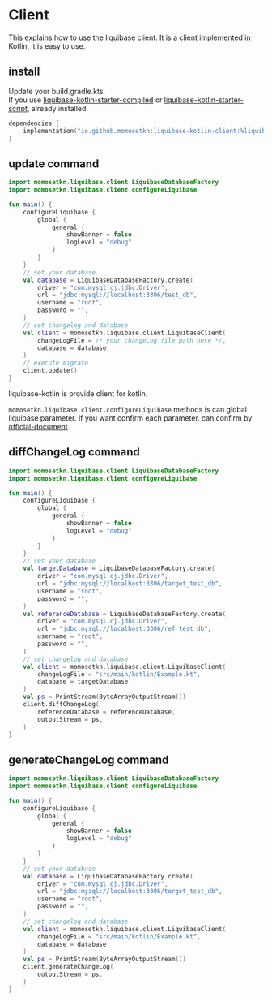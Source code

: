 # Client

This explains how to use the liquibase client.
It is a client implemented in Kotlin, it is easy to use.

## install

Update your build.gradle.kts.<br>
If you use [liquibase-kotlin-starter-compiled](https://central.sonatype.com/artifact/io.github.momosetkn/liquibase-kotlin-starter-compiled/%liquibaseKotlinVersion%) or [liquibase-kotlin-starter-script](https://central.sonatype.com/artifact/io.github.momosetkn/liquibase-kotlin-starter-script/%liquibaseKotlinVersion%), already installed.

```kotlin
dependencies {
    implementation("io.github.momosetkn:liquibase-kotlin-client:%liquibaseKotlinVersion%")
}
```

## update command

```kotlin
import momosetkn.liquibase.client.LiquibaseDatabaseFactory
import momosetkn.liquibase.client.configureLiquibase

fun main() {
    configureLiquibase {
        global {
            general {
                showBanner = false
                logLevel = "debug"
            }
        }
    }
    // set your database
    val database = LiquibaseDatabaseFactory.create(
        driver = "com.mysql.cj.jdbc.Driver",
        url = "jdbc:mysql://localhost:3306/test_db",
        username = "root",
        password = "",
    )
    // set changelog and database
    val client = momosetkn.liquibase.client.LiquibaseClient(
        changeLogFile = /* your changeLog file path here */,
        database = database,
    )
    // execute migrate
    client.update()
}
```


liquibase-kotlin is provide client for kotlin.

`momosetkn.liquibase.client.configureLiquibase` methods is can global liquibase parameter.
If you want confirm each parameter. can confirm by [official-document](https://docs.liquibase.com/parameters/home.html).

## diffChangeLog command

```kotlin
import momosetkn.liquibase.client.LiquibaseDatabaseFactory
import momosetkn.liquibase.client.configureLiquibase

fun main() {
    configureLiquibase {
        global {
            general {
                showBanner = false
                logLevel = "debug"
            }
        }
    }
    // set your database
    val targetDatabase = LiquibaseDatabaseFactory.create(
        driver = "com.mysql.cj.jdbc.Driver",
        url = "jdbc:mysql://localhost:3306/target_test_db",
        username = "root",
        password = "",
    )
    val referanceDatabase = LiquibaseDatabaseFactory.create(
        driver = "com.mysql.cj.jdbc.Driver",
        url = "jdbc:mysql://localhost:3306/ref_test_db",
        username = "root",
        password = "",
    )
    // set changelog and database
    val client = momosetkn.liquibase.client.LiquibaseClient(
        changeLogFile = "src/main/kotlin/Example.kt",
        database = targetDatabase,
    )
    val ps = PrintStream(ByteArrayOutputStream())
    client.diffChangeLog(
        referenceDatabase = referenceDatabase,
        outputStream = ps,
    )
}
```

## generateChangeLog command

```kotlin
import momosetkn.liquibase.client.LiquibaseDatabaseFactory
import momosetkn.liquibase.client.configureLiquibase

fun main() {
    configureLiquibase {
        global {
            general {
                showBanner = false
                logLevel = "debug"
            }
        }
    }
    // set your database
    val database = LiquibaseDatabaseFactory.create(
        driver = "com.mysql.cj.jdbc.Driver",
        url = "jdbc:mysql://localhost:3306/target_test_db",
        username = "root",
        password = "",
    )
    // set changelog and database
    val client = momosetkn.liquibase.client.LiquibaseClient(
        changeLogFile = "src/main/kotlin/Example.kt",
        database = database,
    )
    val ps = PrintStream(ByteArrayOutputStream())
    client.generateChangeLog(
        outputStream = ps,
    )
}
```

